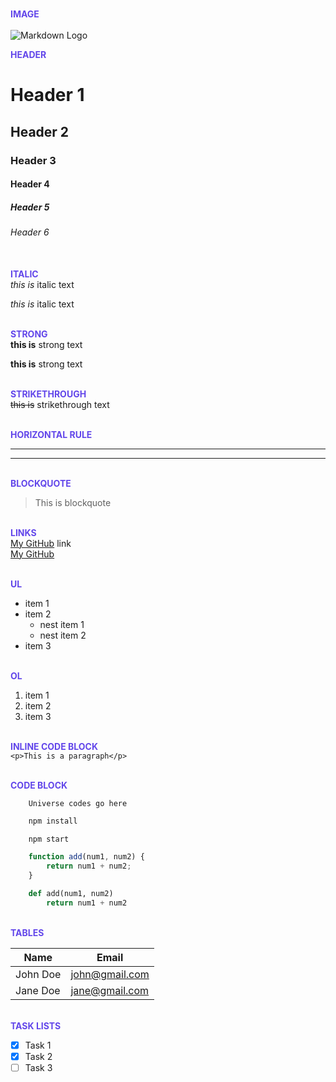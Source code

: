 <!-- Image -->
</br><span style="color:#6246ea; font-weight: bold">IMAGE</span></br></br>
![Markdown Logo](https://markdown-here.com/img/icon256.png)

<!-- Heading -->
<span style="color:#6246ea; font-weight: bold">HEADER</br></span>
# Header 1
## Header 2
### Header 3
#### Header 4
##### Header 5
###### Header 6

<!-- Italic -->
</br><span style="color:#6246ea; font-weight: bold">ITALIC</span></br>
*this is* italic text 

_this is_ italic text 

<!-- Strong -->
</br><span style="color:#6246ea; font-weight: bold">STRONG</span></br>
**this is** strong text 

__this is__ strong text 


<!-- Strikethrough -->
</br><span style="color:#6246ea; font-weight: bold">STRIKETHROUGH</span></br>
~~this is~~ strikethrough text


<!-- Horizontal rule -->
</br><span style="color:#6246ea; font-weight: bold">HORIZONTAL RULE</span></br>
___
---

<!-- Blockquote -->
</br><span style="color:#6246ea; font-weight: bold">BLOCKQUOTE</span></br>
> This is blockquote

<!-- Links -->
</br><span style="color:#6246ea; font-weight: bold">LINKS</span></br>
[My GitHub](https://github.com/matintynn) link </br>
[My GitHub](https://github.com/matintynn "Matin GitHub")

<!-- Ul -->
</br><span style="color:#6246ea; font-weight: bold">UL</span></br>
* item 1
* item 2
    * nest item 1
    * nest item 2
* item 3

<!-- Ol -->
</br><span style="color:#6246ea; font-weight: bold">OL</span></br>
1. item 1
1. item 2
1. item 3

<!-- Inline code block -->
</br><span style="color:#6246ea; font-weight: bold">INLINE CODE BLOCK</span></br>
`<p>This is a paragraph</p>`


<!-- Codeblock -->
</br><span style="color:#6246ea; font-weight: bold">CODE BLOCK</span></br>
```
    Universe codes go here
```

```Bash
    npm install

    npm start
```

```javascript
    function add(num1, num2) {
        return num1 + num2;
    }
```

```python
    def add(num1, num2)
        return num1 + num2
```


<!-- Tables  -->
</br><span style="color:#6246ea; font-weight: bold"> TABLES</span></br>

| Name     | Email          |
| -------- | -------------- |
| John Doe | john@gmail.com |
| Jane Doe | jane@gmail.com |

<!-- Task lists  -->
</br><span style="color:#6246ea; font-weight: bold"> TASK LISTS</span></br>
* [x] Task 1
* [x] Task 2
* [ ] Task 3
